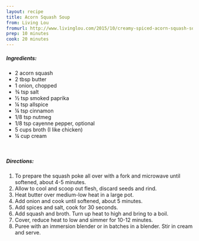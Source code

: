 ```yaml
---
layout: recipe
title: Acorn Squash Soup
from: Living Lou
fromurl: http://www.livinglou.com/2015/10/creamy-spiced-acorn-squash-soup.html
prep: 10 minutes
cook: 20 minutes
---
```


##### Ingredients:

* 2 acorn squash
* 2 tbsp butter
* 1 onion, chopped
* ¾ tsp salt
* ½ tsp smoked paprika
* ¼ tsp allspice
* ¼ tsp cinnamon
* 1/8 tsp nutmeg
* 1/8 tsp cayenne pepper, optional
* 5 cups broth (I like chicken)
* ¼ cup cream

<br>

##### Directions:

1. To prepare the squash poke all over with a fork and microwave until softened, about 4-5 minutes. 
2. Allow to cool and scoop out flesh, discard seeds and rind.
3. Heat butter over medium-low heat in a large pot. 
4. Add onion and cook until softened, about 5 minutes. 
5. Add spices and salt, cook for 30 seconds.
6. Add squash and broth. Turn up heat to high and bring to a boil. 
7. Cover, reduce heat to low and simmer for 10-12 minutes. 
8. Puree with an immersion blender or in batches in a blender. Stir in cream and serve.
